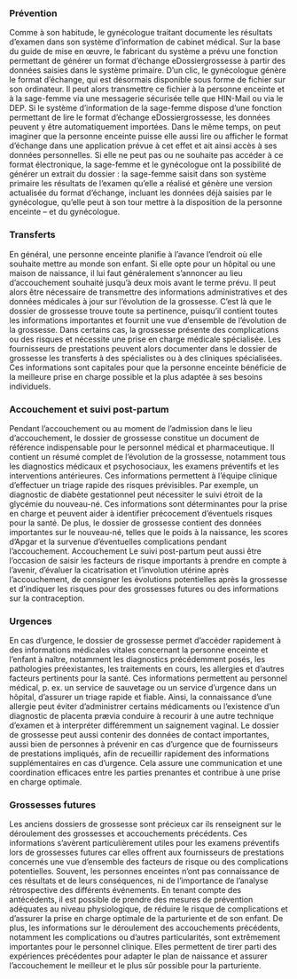 ### Prévention
Comme à son habitude, le gynécologue traitant documente les résultats 
d’examen dans son système d’information de cabinet médical. Sur la base 
du guide de mise en œuvre, le fabricant du système a prévu une fonction 
permettant de générer un format d’échange eDossiergrossesse à partir des 
données saisies dans le système primaire. D’un clic, le gynécologue génère 
le format d’échange, qui est désormais disponible sous forme de fichier sur 
son ordinateur. Il peut alors transmettre ce fichier à la personne enceinte et 
à la sage-femme via une messagerie sécurisée telle que HIN-Mail ou via le 
DEP. Si le système d’information de la sage-femme dispose d’une fonction 
permettant de lire le format d’échange eDossiergrossesse, les données
peuvent y être automatiquement importées. Dans le même temps, on peut 
imaginer que la personne enceinte puisse elle aussi lire ou afficher le format 
d’échange dans une application prévue à cet effet et ait ainsi accès à ses 
données personnelles. Si elle ne peut pas ou ne souhaite pas accéder à ce 
format électronique, la sage-femme et le gynécologue ont la possibilité de 
générer un extrait du dossier : la sage-femme saisit dans son système 
primaire les résultats de l’examen qu’elle a réalisé et génère une version 
actualisée du format d’échange, incluant les données déjà saisies par le 
gynécologue, qu’elle peut à son tour mettre à la disposition de la personne 
enceinte – et du gynécologue.

###  Transferts
En général, une personne enceinte planifie à l’avance l’endroit où elle 
souhaite mettre au monde son enfant. Si elle opte pour un hôpital ou une 
maison de naissance, il lui faut généralement s’annoncer au lieu 
d’accouchement souhaité jusqu’à deux mois avant le terme prévu. Il peut 
alors être nécessaire de transmettre des informations administratives et des 
données médicales à jour sur l’évolution de la grossesse. C’est là que le
dossier de grossesse trouve toute sa pertinence, puisqu’il contient toutes 
les informations importantes et fournit une vue d’ensemble de l’évolution de 
la grossesse.
Dans certains cas, la grossesse présente des complications ou des risques
et nécessite une prise en charge médicale spécialisée. Les fournisseurs de 
prestations peuvent alors documenter dans le dossier de grossesse les 
transferts à des spécialistes ou à des cliniques spécialisées. Ces 
informations sont capitales pour que la personne enceinte bénéficie de la 
meilleure prise en charge possible et la plus adaptée à ses besoins 
individuels.

###  Accouchement et suivi post-partum
Pendant l’accouchement ou au moment de l’admission dans le lieu 
d’accouchement, le dossier de grossesse constitue un document de 
référence indispensable pour le personnel médical et pharmaceutique. Il 
contient un résumé complet de l’évolution de la grossesse, notamment tous 
les diagnostics médicaux et psychosociaux, les examens préventifs et les 
interventions antérieures. Ces informations permettent à l’équipe clinique 
d’effectuer un triage rapide des risques prévisibles. Par exemple, un 
diagnostic de diabète gestationnel peut nécessiter le suivi étroit de la 
glycémie du nouveau-né. Ces informations sont déterminantes pour la prise 
en charge et peuvent aider à identifier précocement d’éventuels risques 
pour la santé. De plus, le dossier de grossesse contient des données 
importantes sur le nouveau-né, telles que le poids à la naissance, les scores
d’Apgar et la survenue d’éventuelles complications pendant 
l’accouchement. 
Accouchement
Le suivi post-partum peut aussi être l’occasion de saisir les facteurs de 
risque importants à prendre en compte à l’avenir, d’évaluer la cicatrisation
et l’involution utérine après l’accouchement, de consigner les évolutions 
potentielles après la grossesse et d’indiquer les risques pour des 
grossesses futures ou des informations sur la contraception.

###  Urgences
En cas d’urgence, le dossier de grossesse permet d’accéder rapidement à 
des informations médicales vitales concernant la personne enceinte et 
l’enfant à naître, notamment les diagnostics précédemment posés, les 
pathologies préexistantes, les traitements en cours, les allergies et d’autres 
facteurs pertinents pour la santé. Ces informations permettent au personnel 
médical, p. ex. un service de sauvetage ou un service d’urgence dans un 
hôpital, d’assurer un triage rapide et fiable. Ainsi, la connaissance d’une 
allergie peut éviter d’administrer certains médicaments ou l’existence d’un 
diagnostic de placenta prævia conduire à recourir à une autre technique
d’examen et à interpréter différemment un saignement vaginal. Le dossier
de grossesse peut aussi contenir des données de contact importantes, 
aussi bien de personnes à prévenir en cas d’urgence que de fournisseurs 
de prestations impliqués, afin de recueillir rapidement des informations 
supplémentaires en cas d’urgence. Cela assure une communication et une 
coordination efficaces entre les parties prenantes et contribue à une prise 
en charge optimale.

###  Grossesses futures
Les anciens dossiers de grossesse sont précieux car ils renseignent sur le 
déroulement des grossesses et accouchements précédents. Ces 
informations s’avèrent particulièrement utiles pour les examens préventifs 
lors de grossesses futures car elles offrent aux fournisseurs de prestations 
concernés une vue d’ensemble des facteurs de risque ou des complications 
potentielles. Souvent, les personnes enceintes n’ont pas connaissance de 
ces résultats et de leurs conséquences, ni de l’importance de l’analyse 
rétrospective des différents événements. En tenant compte des
antécédents, il est possible de prendre des mesures de prévention 
adéquates au niveau physiologique, de réduire le risque de complications 
et d’assurer la prise en charge optimale de la parturiente et de son enfant. 
De plus, les informations sur le déroulement des accouchements 
précédents, notamment les complications ou d’autres particularités, sont 
extrêmement importantes pour le personnel clinique. Elles permettent de 
tirer parti des expériences précédentes pour adapter le plan de naissance 
et assurer l’accouchement le meilleur et le plus sûr possible pour la 
parturiente.